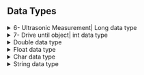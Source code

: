 ## Data Types

<details><summary>6- Ultrasonic Measurement| Long data type</summary>

### 6 Ultrasonic Measurement

### What is a long data type?
A long data type (64 bit) is used when we are dealing with numbers that are longer than that of which an int data type can handle. In addition to this, the long data type is able to process numbers from  -9, 223, 372, 036, 854, 775, 808 to 9, 223, 372, 036, 854, 775, 807. It is important for you to be aware of this as it gives you a good idea to what range of numbers this data type is able to process. In this scenario, a long data type is being used for the distance driver by the robot.

```cpp
long distance;
```

#### What is a ulong data type?

Despite not being used within this tutorial, it is ideal that you are aware of the alternative to a long data type which is still similar. This is a ulong data type, and that is another data type which can process a wider range of numbers than an int (0 to 18, 446, 744, 073, 709, 551, 615)
</details>


<details><summary>7- Drive until object| int data type</summary>

### 7- Drive until object

#### What is an int data type?
int, or integers, are the primary data type used to store numbers. However, they are not able to store as wide a range of numbers as the long data type can. The range in which the int data type can process is (–2, 147, 483, 648 to 2, 147, 483, 647), this means that it can process negative numbers, but not quite to as much as the long data type can. An int is used when we don't quite need to process a big number.

``` cpp
int speedLeft = 0;  // holds the speed of left wheels
```

#### What is a Uint data type?
A uint is used to process shorter positive numbers. A good way of being able to understand this is that it is the shorter or less capable version of the Ulong data type. This data type has a data processing range of (0 to 4, 294, 967, 295)

</details>


<details><summary>Double data type</summary>

#### double

</details>


<details><summary>Float data type</summary>

#### float

</details>


<details><summary>Char data type</summary>

#### char

</details>


<details><summary>String data type</summary>

#### string

</details>